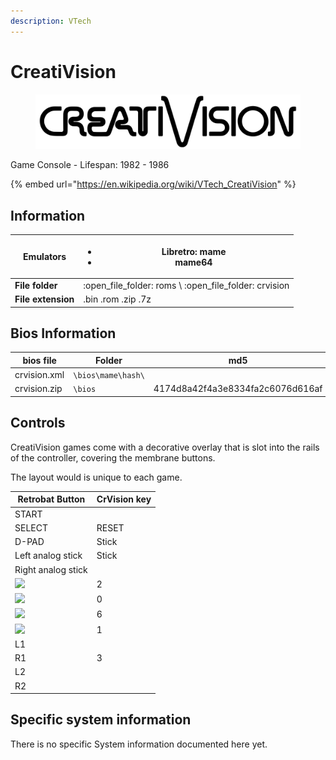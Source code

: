 ```yaml
---
description: VTech
---
```


# CreatiVision

<figure><img src="https://raw.githubusercontent.com/fabricecaruso/es-theme-carbon/52ff37c9e265587d006945a2ba695b5a962b3a3d/art/logos/creativision.svg" alt=""><figcaption></figcaption></figure>

Game Console - Lifespan: 1982 - 1986

{% embed url="https://en.wikipedia.org/wiki/VTech_CreatiVision" %}

## Information

| **Emulators**      | <ul><li>Libretro: mame</li><li>mame64</li></ul>           |
| ------------------ | --------------------------------------------------------- |
| **File folder**    | :open\_file\_folder: roms \ :open\_file\_folder: crvision |
| **File extension** | .bin .rom .zip .7z                                        |

## Bios Information

| bios file    | Folder             | md5                              |
| ------------ | ------------------ | -------------------------------- |
| crvision.xml | `\bios\mame\hash\` |                                  |
| crvision.zip | `\bios`            | 4174d8a42f4a3e8334fa2c6076d616af |

## Controls

CreatiVision games come with a decorative overlay that is slot into the rails of the controller, covering the membrane buttons.&#x20;

The layout would is unique to each game.

| Retrobat Button                                       | CrVision key |
| ----------------------------------------------------- | ------------ |
| START                                                 |              |
| SELECT                                                | RESET        |
| D-PAD                                                 | Stick        |
| Left analog stick                                     | Stick        |
| Right analog stick                                    |              |
| ![](<../../../.gitbook/assets/image (2) (1) (1).png>) | 2            |
| ![](<../../../.gitbook/assets/image (1) (2) (1).png>) | 0            |
| ![](<../../../.gitbook/assets/image (4) (1).png>)     | 6            |
| ![](<../../../.gitbook/assets/image (3) (1) (2).png>) | 1            |
| L1                                                    |              |
| R1                                                    | 3            |
| L2                                                    |              |
| R2                                                    |              |

## Specific system information

There is no specific System information documented here yet.
